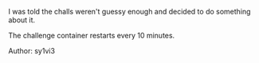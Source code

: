 I was told the challs weren't guessy enough and decided to do something about it.

The challenge container restarts every 10 minutes.

Author: sy1vi3
